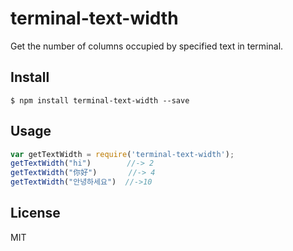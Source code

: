 # terminal-text-width
Get the number of columns occupied by specified text in terminal.

## Install
```
$ npm install terminal-text-width --save
```

## Usage

```js
var getTextWidth = require('terminal-text-width');
getTextWidth("hi")        //-> 2
getTextWidth("你好")       //-> 4
getTextWidth("안녕하세요")  //->10
```

## License
MIT
